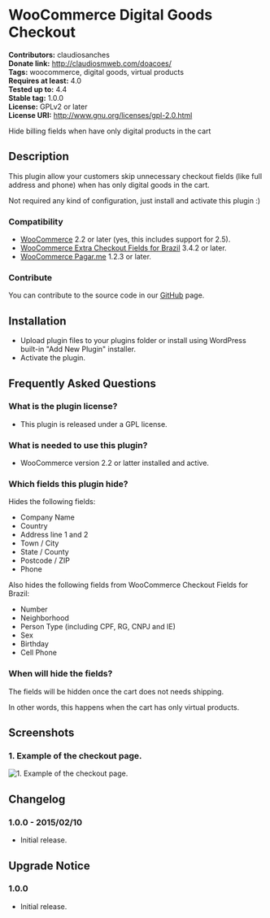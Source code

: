 # WooCommerce Digital Goods Checkout #
**Contributors:** claudiosanches  
**Donate link:** http://claudiosmweb.com/doacoes/  
**Tags:** woocommerce, digital goods, virtual products  
**Requires at least:** 4.0  
**Tested up to:** 4.4  
**Stable tag:** 1.0.0  
**License:** GPLv2 or later  
**License URI:** http://www.gnu.org/licenses/gpl-2.0.html  

Hide billing fields when have only digital products in the cart

## Description ##

This plugin allow your customers skip unnecessary checkout fields (like full address and phone) when has only digital goods in the cart.

Not required any kind of configuration, just install and activate this plugin :)

### Compatibility ###

* [WooCommerce](https://wordpress.org/plugins/woocommerce/) 2.2 or later (yes, this includes support for 2.5).
* [WooCommerce Extra Checkout Fields for Brazil](https://wordpress.org/plugins/woocommerce-extra-checkout-fields-for-brazil/) 3.4.2 or later.
* [WooCommerce Pagar.me](https://wordpress.org/plugins/woocommerce-pagarme/) 1.2.3 or later.

### Contribute ###

You can contribute to the source code in our [GitHub](https://github.com/claudiosmweb/wc-digital-goods-checkout) page.

## Installation ##

* Upload plugin files to your plugins folder or install using WordPress built-in "Add New Plugin" installer.
* Activate the plugin.

## Frequently Asked Questions ##

### What is the plugin license? ###

* This plugin is released under a GPL license.

### What is needed to use this plugin? ###

* WooCommerce version 2.2 or latter installed and active.

### Which fields this plugin hide? ###

Hides the following fields:

* Company Name
* Country
* Address line 1 and 2
* Town / City
* State / County
* Postcode / ZIP
* Phone

Also hides the following fields from WooCommerce Checkout Fields for Brazil:

* Number
* Neighborhood
* Person Type (including CPF, RG, CNPJ and IE)
* Sex
* Birthday
* Cell Phone

### When will hide the fields? ###

The fields will be hidden once the cart does not needs shipping.

In other words, this happens when the cart has only virtual products.

## Screenshots ##

### 1. Example of the checkout page. ###
![1. Example of the checkout page.](http://ps.w.org/wc-digital-goods-checkout/assets/screenshot-1.png)


## Changelog ##

### 1.0.0 - 2015/02/10 ###

* Initial release.

## Upgrade Notice ##

### 1.0.0 ###

* Initial release.
